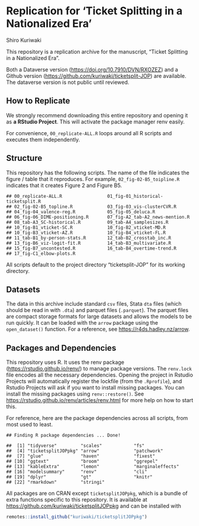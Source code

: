 Replication for ‘Ticket Splitting in a Nationalized Era’
================
Shiro Kuriwaki

This repository is a replication archive for the manuscript, “Ticket
Splitting in a Nationalized Era”.

Both a Dataverse version (<https://doi.org/10.7910/DVN/RXOZEZ>) and a
Github version (<https://github.com/kuriwaki/ticketsplit-JOP>) are
available. The dataverse version is not public until reviewed.

## How to Replicate

We strongly recommend downloading this entire repository and opening it
as **a RStudio Project**. This will activate the package manager renv
easily.

For convenience, `00_replicate-ALL.R` loops around all R scripts and
executes them independently.

## Structure

This repository has the following scripts. The name of the file
indicates the figure / table that it reproduces. For example,
`02_fig-02-B5_toipline.R` indicates that it creates Figure 2 and Figure
B5.

    ## 00_replicate-ALL.R                 01_fig-01_historical-ticketsplit.R 
    ## 02_fig-02-B5_topline.R             03_fig-03_vis-clusterCVR.R         
    ## 04_fig-04_valence-reg.R            05_fig-05_deluca.R                 
    ## 06_fig-06_DIME-positioning.R       07_fig-A2_tab-A2_news-mention.R    
    ## 08_tab-A3_SC-historical.R          09_tab-A4_samplesizes.R            
    ## 10_fig-B1_vticket-SC.R             10_fig-B2_vticket-MD.R             
    ## 10_fig-B3_vticket-AZ.R             10_fig-B4_vticket-FL.R             
    ## 11_tab-B1_by-person-stats.R        12_tab-B2_crosstab_inc.R           
    ## 13_fig-B6_viz-logit-fit.R          14_tab-B3_multivariate.R           
    ## 15_fig-B7_uncontested.R            16_tab-B4_overtime-trend.R         
    ## 17_fig-C1_elbow-plots.R

All scripts default to the project directory “ticketsplit-JOP” for its
working directory.

## Datasets

The data in this archive include standard `csv` files, Stata `dta` files
(which should be read in with `.dta`) and parquet files (`.parquet`).
The parquet files are compact storage formats for large datasets and
allows the models to be run quickly. It can be loaded with the `arrow`
package using the `open_dataset()` function. For a reference, see
<https://r4ds.hadley.nz/arrow>.

## Packages and Dependencies

This repository uses R. It uses the renv package
(<https://rstudio.github.io/renv/>) to manage package versions. The
`renv.lock` file encodes all the necessary dependencies. Opening the
project in Rstudio Projects will automatically register the lockfile
(from the `.Rprofile`), and Rstudio Projects will ask if you want to
install missing packages. You can install the missing packages using
`renv::restore()`. See
<https://rstudio.github.io/renv/articles/renv.html> for more help on how
to start this.

For reference, here are the package dependencies across all scripts,
from most used to least.

    ## Finding R package dependencies ... Done!

    ##  [1] "tidyverse"         "scales"            "fs"               
    ##  [4] "ticketsplitJOPpkg" "arrow"             "patchwork"        
    ##  [7] "glue"              "haven"             "fixest"           
    ## [10] "ggtext"            "broom"             "ggrepel"          
    ## [13] "kableExtra"        "lemon"             "marginaleffects"  
    ## [16] "modelsummary"      "renv"              "cli"              
    ## [19] "dplyr"             "gt"                "knitr"            
    ## [22] "rmarkdown"         "stringi"

All packages are on CRAN except `ticketsplitJOPpkg`, which is a bundle
of extra functions specific to this repository. It is available at
<https://github.com/kuriwaki/ticketsplitJOPpkg> and can be installed
with

``` r
remotes::install_github("kuriwaki/ticketsplitJOPpkg")
```
